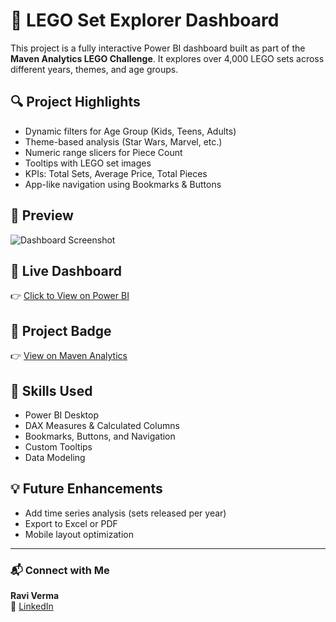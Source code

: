 # 🧱 LEGO Set Explorer Dashboard

This project is a fully interactive Power BI dashboard built as part of the **Maven Analytics LEGO Challenge**. It explores over 4,000 LEGO sets across different years, themes, and age groups.

## 🔍 Project Highlights

- Dynamic filters for Age Group (Kids, Teens, Adults)
- Theme-based analysis (Star Wars, Marvel, etc.)
- Numeric range slicers for Piece Count
- Tooltips with LEGO set images
- KPIs: Total Sets, Average Price, Total Pieces
- App-like navigation using Bookmarks & Buttons

## 📸 Preview

![Dashboard Screenshot](insert-image-link-if-available)

## 🚀 Live Dashboard  
👉 [Click to View on Power BI](https://lnkd.in/gwhZrzf4)

## 🏅 Project Badge  
👉 [View on Maven Analytics](https://lnkd.in/gvVqCeWC)

## 🧠 Skills Used

- Power BI Desktop  
- DAX Measures & Calculated Columns  
- Bookmarks, Buttons, and Navigation  
- Custom Tooltips  
- Data Modeling

## 💡 Future Enhancements

- Add time series analysis (sets released per year)
- Export to Excel or PDF
- Mobile layout optimization

---

### 📬 Connect with Me  
**Ravi Verma**  
🔗 [LinkedIn](https://www.linkedin.com/in/ravi-verma-7a6363281/)
